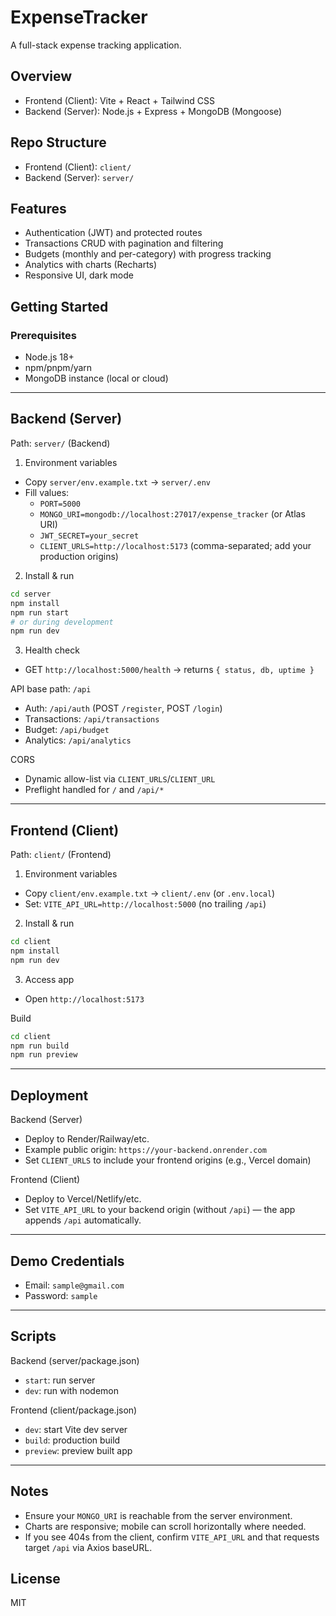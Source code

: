 # ExpenseTracker

A full-stack expense tracking application.

## Overview

- Frontend (Client): Vite + React + Tailwind CSS
- Backend (Server): Node.js + Express + MongoDB (Mongoose)

## Repo Structure

- Frontend (Client): `client/`
- Backend (Server): `server/`

## Features

- Authentication (JWT) and protected routes
- Transactions CRUD with pagination and filtering
- Budgets (monthly and per-category) with progress tracking
- Analytics with charts (Recharts)
- Responsive UI, dark mode

## Getting Started

### Prerequisites

- Node.js 18+
- npm/pnpm/yarn
- MongoDB instance (local or cloud)

---

## Backend (Server)
Path: `server/` (Backend)

1) Environment variables
- Copy `server/env.example.txt` → `server/.env`
- Fill values:
  - `PORT=5000`
  - `MONGO_URI=mongodb://localhost:27017/expense_tracker` (or Atlas URI)
  - `JWT_SECRET=your_secret`
  - `CLIENT_URLS=http://localhost:5173` (comma-separated; add your production origins)

2) Install & run
```bash
cd server
npm install
npm run start
# or during development
npm run dev
```

3) Health check
- GET `http://localhost:5000/health` → returns `{ status, db, uptime }`

API base path: `/api`
- Auth: `/api/auth` (POST `/register`, POST `/login`)
- Transactions: `/api/transactions`
- Budget: `/api/budget`
- Analytics: `/api/analytics`

CORS
- Dynamic allow-list via `CLIENT_URLS`/`CLIENT_URL`
- Preflight handled for `/` and `/api/*`

---

## Frontend (Client)
Path: `client/` (Frontend)

1) Environment variables
- Copy `client/env.example.txt` → `client/.env` (or `.env.local`)
- Set: `VITE_API_URL=http://localhost:5000` (no trailing `/api`)

2) Install & run
```bash
cd client
npm install
npm run dev
```

3) Access app
- Open `http://localhost:5173`

Build
```bash
cd client
npm run build
npm run preview
```

---

## Deployment

Backend (Server)
- Deploy to Render/Railway/etc.
- Example public origin: `https://your-backend.onrender.com`
- Set `CLIENT_URLS` to include your frontend origins (e.g., Vercel domain)

Frontend (Client)
- Deploy to Vercel/Netlify/etc.
- Set `VITE_API_URL` to your backend origin (without `/api`) — the app appends `/api` automatically.

---

## Demo Credentials
- Email: `sample@gmail.com`
- Password: `sample`

---

## Scripts

Backend (server/package.json)
- `start`: run server
- `dev`: run with nodemon

Frontend (client/package.json)
- `dev`: start Vite dev server
- `build`: production build
- `preview`: preview built app

---

## Notes
- Ensure your `MONGO_URI` is reachable from the server environment.
- Charts are responsive; mobile can scroll horizontally where needed.
- If you see 404s from the client, confirm `VITE_API_URL` and that requests target `/api` via Axios baseURL.

## License
MIT
